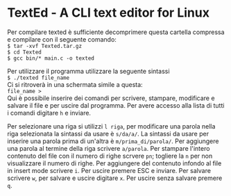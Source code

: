 # TextEd - A CLI text editor for Linux
Per compilare texted è sufficiente decomprimere questa cartella compressa e compilare con il seguente comando:  
`$ tar -xvf Texted.tar.gz`  
`$ cd Texted`  
`$ gcc bin/* main.c -o texted`  

Per utilizzare il programma utilizzare la seguente sintassi  
`$ ./texted file_name`  
Ci si ritroverà in una schermata simile a questa:  
`file_name > `  
Qui è possibile inserire dei comandi per scrivere, stampare, modificare e salvare il file e per uscire dal programma. Per avere accesso alla lista di tutti i comandi digitare `h` e inviare.

Per selezionare una riga si utilizzi `l riga`, per modificare una parola nella riga selezionata la sintassi da usare è `s/da/a/`. La sintassi da usare per inserire una parola prima di un'altra è `m/prima_di/parola/`. Per aggiungere una parola al termine della riga scrivere `a/parola`. Per stampare l'intero contenuto del file con il numero di righe scrvere `pn`; togliere la `n` per non visualizzare il numero di righe.
Per aggiungere del contenuto infondo al file in insert mode scrivere `i`. Per uscire premere ESC e inviare. Per salvare scrivere `w`, per salvare e uscire digitare `x`. Per uscire senza salvare premere `q`.
